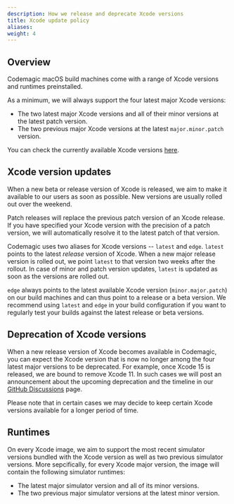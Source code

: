 ```yaml
---
description: How we release and deprecate Xcode versions
title: Xcode update policy
aliases:
weight: 4
---
```


## Overview

Codemagic macOS build machines come with a range of Xcode versions and runtimes preinstalled. 

As a minimum, we will always support the four latest major Xcode versions:

* The two latest major Xcode versions and all of their minor versions at the latest patch version. 
* The two previous major Xcode versions at the latest `major.minor.patch` version.

You can check the currently available Xcode versions [here](../specs/versions-macos).

## Xcode version updates

When a new beta or release version of Xcode is released, we aim to make it available to our users as soon as possible. New versions are usually rolled out over the weekend.

Patch releases will replace the previous patch version of an Xcode release. If you have specified your Xcode version with the precision of a patch version, we will automatically resolve it to the latest patch of that version. 

Codemagic uses two aliases for Xcode versions -- `latest` and `edge`. `latest` points to the latest *release* version of Xcode. When a new major release version is rolled out, we point `latest` to that version two weeks after the rollout. In case of minor and patch version updates, `latest` is updated as soon as the versions are rolled out. 

`edge` always points to the latest available Xcode version (`minor.major.patch`) on our build machines and can thus point to a release or a beta version. We recommend using `latest` and `edge` in your build configuration if you want to regularly test your builds against the latest release or beta versions.

## Deprecation of Xcode versions

When a new release version of Xcode becomes available in Codemagic, you can expect the Xcode version that is now no longer among the four latest major versions to be deprecated. For example, once Xcode 15 is released, we are bound to remove Xcode 11. In such cases we will post an announcement about the upcoming deprecation and the timeline in our [GitHub Discussions](https://github.com/codemagic-ci-cd/codemagic-docs/discussions) page.

Please note that in certain cases we may decide to keep certain Xcode versions available for a longer period of time.

## Runtimes

On every Xcode image, we aim to support the most recent simulator versions bundled with the Xcode version as well as two previous simulator versions. More sepcifically, for every Xcode major version, the image will contain the following simulator runtimes:

* The latest major simulator version and all of its minor versions.
* The two previous major simulator versions at the latest minor version.
